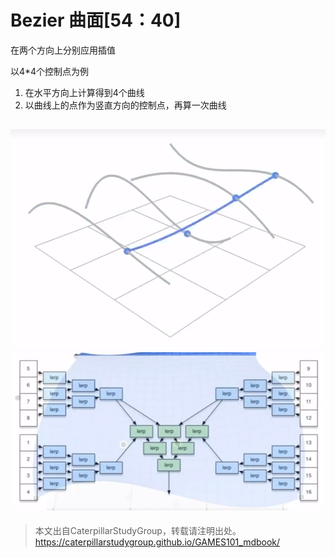 # Bezier 曲面[54：40]

在两个方向上分别应用插值

以4*4个控制点为例

1. 在水平方向上计算得到4个曲线
2. 以曲线上的点作为竖直方向的控制点，再算一次曲线

![](../assets/63.PNG)  
![](../assets/64.PNG)
----------------------------

> 本文出自CaterpillarStudyGroup，转载请注明出处。  
> https://caterpillarstudygroup.github.io/GAMES101_mdbook/
